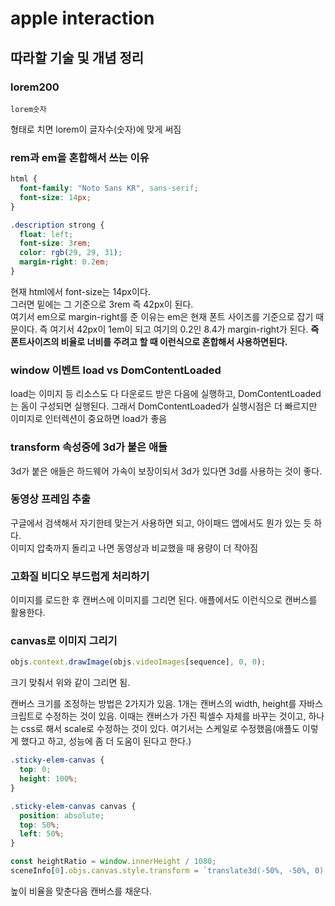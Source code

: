 # apple interaction

## 따라할 기술 및 개념 정리

### lorem200

```
lorem숫자
```

형태로 치면 lorem이 글자수(숫자)에 맞게 써짐

### rem과 em을 혼합해서 쓰는 이유

```css
html {
  font-family: "Noto Sans KR", sans-serif;
  font-size: 14px;
}

.description strong {
  float: left;
  font-size: 3rem;
  color: rgb(29, 29, 31);
  margin-right: 0.2em;
}
```

현재 html에서 font-size는 14px이다.  
그러면 밑에는 그 기준으로 3rem 즉 42px이 된다.  
여기서 em으로 margin-right를 준 이유는 em은 현재 폰트 사이즈를 기준으로 잡기 때문이다. 즉 여기서 42px이 1em이 되고 여기의 0.2인 8.4가 margin-right가 된다. **즉 폰트사이즈의 비율로 너비를 주려고 할 때 이런식으로 혼합해서 사용하면된다.**

### window 이벤트 load vs DomContentLoaded

load는 이미지 등 리소스도 다 다운로드 받은 다음에 실행하고, DomContentLoaded는 돔이 구성되면 실행된다.
그래서 DomContentLoaded가 실행시점은 더 빠르지만 이미지로 인터렉션이 중요하면 load가 좋음

### transform 속성중에 3d가 붙은 애들

3d가 붙은 애들은 하드웨어 가속이 보장이되서 3d가 있다면 3d를 사용하는 것이 좋다.

### 동영상 프레임 추출

구글에서 검색해서 자기한테 맞는거 사용하면 되고, 아이패드 앱에서도 뭔가 있는 듯 하다.  
이미지 압축까지 돌리고 나면 동영상과 비교했을 때 용량이 더 작아짐

### 고화질 비디오 부드럽게 처리하기

이미지를 로드한 후 캔버스에 이미지를 그리면 된다. 애플에서도 이런식으로 캔버스를 활용한다.

### canvas로 이미지 그리기

```js
objs.context.drawImage(objs.videoImages[sequence], 0, 0);
```

크기 맞춰서 위와 같이 그리면 됨.

캔버스 크기를 조정하는 방법은 2가지가 있음. 1개는 캔버스의 width, height를 자바스크립트로 수정하는 것이 있음. 이때는 캔버스가 가진 픽셀수 자체를 바꾸는 것이고, 하나는 css로 해서 scale로 수정하는 것이 있다. 여기서는 스케일로 수정했음(애플도 이렇게 했다고 하고, 성능에 좀 더 도움이 된다고 한다.)

```css
.sticky-elem-canvas {
  top: 0;
  height: 100%;
}

.sticky-elem-canvas canvas {
  position: absolute;
  top: 50%;
  left: 50%;
}
```

```js
const heightRatio = window.innerHeight / 1080;
sceneInfo[0].objs.canvas.style.transform = `translate3d(-50%, -50%, 0) scale(${heightRatio})`;
```

높이 비율을 맞춘다음 캔버스를 채운다.

